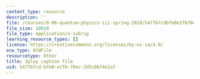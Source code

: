 ```yaml
---
content_type: resource
description: ''
file: /courses/8-06-quantum-physics-iii-spring-2018/5477b7cdbfe0e1fb70ec2d5c8bf4e1a7_G-5KHKrNPMs.srt
file_size: 10918
file_type: application/x-subrip
learning_resource_types: []
license: https://creativecommons.org/licenses/by-nc-sa/4.0/
ocw_type: OCWFile
resourcetype: Other
title: 3play caption file
uid: 5477b7cd-bfe0-e1fb-70ec-2d5c8bf4e1a7
---
```

